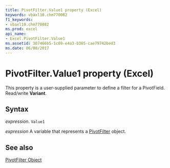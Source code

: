 ```yaml
---
title: PivotFilter.Value1 property (Excel)
keywords: vbaxl10.chm770082
f1_keywords:
- vbaxl10.chm770082
ms.prod: excel
api_name:
- Excel.PivotFilter.Value1
ms.assetid: 307466b5-1c69-e4a3-b365-cae79742bed3
ms.date: 06/08/2017
---
```



# PivotFilter.Value1 property (Excel)

This property is a user-supplied parameter to define a filter for a PivotField. Read/write  **Variant**.


## Syntax

 _expression_. `Value1`

 _expression_ A variable that represents a [PivotFilter](Excel.PivotFilter.md) object.


## See also


[PivotFilter Object](Excel.PivotFilter.md)


